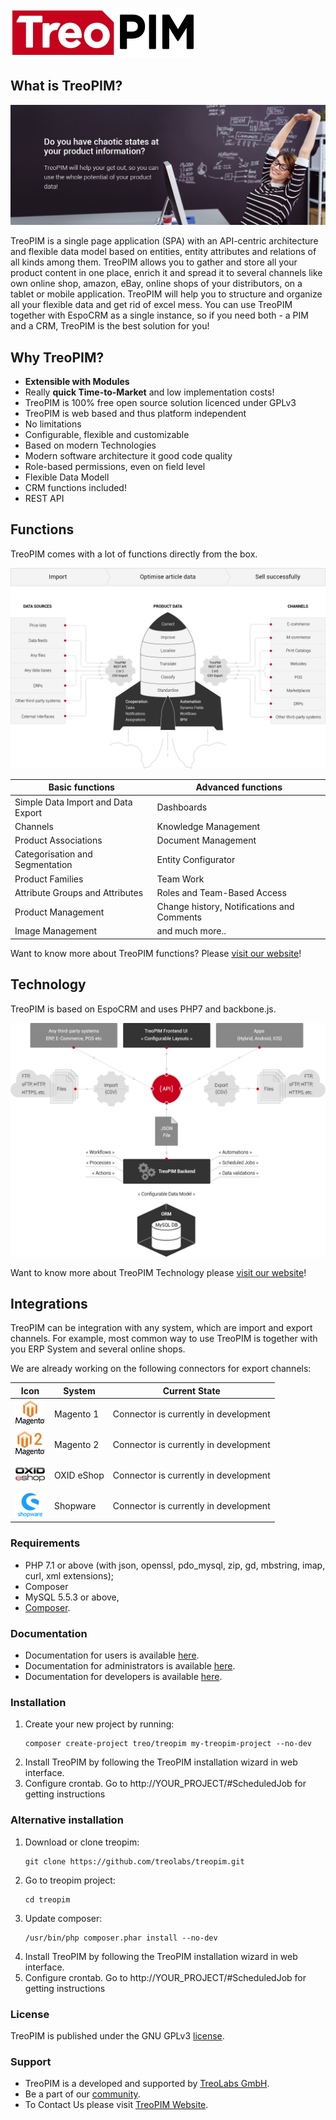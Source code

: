 ![treopim_h80](docs/_assets/treopim_h80.png)

## What is TreoPIM?

![anne](docs/_assets/zs_ft_19_01_2018_employee_eng2.png)

TreoPIM is a single page application (SPA) with an API-centric architecture and flexible data model based on entities, entity attributes and relations of all kinds among them. TreoPIM allows you to gather and store all your product content in one place, enrich it and spread it to several channels like own online shop, amazon, eBay, online shops of your distributors, on a tablet or mobile application. TreoPIM will help you to structure and organize all your flexible data and get rid of excel mess. You can use TreoPIM together with EspoCRM as a single instance, so if you need both - a PIM and a CRM, TreoPIM is the best solution for you! 

## Why TreoPIM?

- **Extensible with Modules**
- Really **quick Time-to-Market** and low implementation costs!
- TreoPIM is 100% free open source solution licenced under GPLv3
- TreoPIM is web based and thus platform independent
- No limitations
- Configurable, flexible and customizable
- Based on modern Technologies
- Modern software architecture it good code quality
- Role-based permissions, even on field level
- Flexible Data Modell
- CRM functions included!
- REST API

## Functions

TreoPIM comes with a lot of functions directly from the box.

![unctions_banne](docs/_assets/how_it_works_scheme_en.png)

| Basic functions     | Advanced functions |
| --------------------------------- | -------------------------------- |
| Simple Data Import and Data Export | Dashboards |
| Channels                    | Knowledge Management |
| Product Associations | Document Management |
| Categorisation and Segmentation | Entity Configurator |
| Product Families           | Team Work            |
| Attribute Groups and Attributes | Roles and Team-Based Access |
| Product Management     | Change history, Notifications and Comments |
| Image Management         | and much more.. |

Want to know more about TreoPIM functions? Please [visit our website](http://treopim.com)!

## Technology

TreoPIM is based on EspoCRM and uses PHP7 and backbone.js.

![Technology_schem](docs/_assets/technologie_scheme_eng.png)

Want to know more about TreoPIM Technology please [visit our website](http://treopim.com)!

## Integrations

TreoPIM can be integration with any system, which are import and export channels. For example, most common way to use TreoPIM is together with you ERP System and several online shops.

We are already working on the following connectors for export channels:

|                      Icon                       | System     | Current State                         |
| :---------------------------------------------: | ---------- | ------------------------------------- |
| ![ystem_magento](docs/_assets/system_magento1.png) | Magento 1  | Connector is currently in development |
| ![ystem_magento](docs/_assets/system_magento2.png) | Magento 2  | Connector is currently in development |
|      ![ystem_oxi](docs/_assets/system_oxid.png)      | OXID eShop | Connector is currently in development |
|  ![ystem_shopwar](docs/_assets/system_shopware.png)  | Shopware   | Connector is currently in development |

### Requirements

* PHP 7.1 or above (with json, openssl, pdo_mysql, zip, gd, mbstring, imap, curl, xml extensions);
* Composer
* MySQL 5.5.3 or above,
* [Composer](https://getcomposer.org/).

### Documentation

- Documentation for users is available [here](docs/).
- Documentation for administrators is available [here](docs/).
- Documentation for developers is available [here](docs/).

### Installation

1. Create your new project by running:
    ````
    composer create-project treo/treopim my-treopim-project --no-dev
    ````
2. Install TreoPIM by following the TreoPIM installation wizard in web interface.
3. Configure crontab. Go to http://YOUR_PROJECT/#ScheduledJob for getting instructions

### Alternative installation
1. Download or clone treopim:
    ````
    git clone https://github.com/treolabs/treopim.git
    ````
2. Go to treopim project:
    ````
    cd treopim
    ````
3. Update composer:
   ```
   /usr/bin/php composer.phar install --no-dev
   ```
4. Install TreoPIM by following the TreoPIM installation wizard in web interface.
5. Configure crontab. Go to http://YOUR_PROJECT/#ScheduledJob for getting instructions

### License

TreoPIM is published under the GNU GPLv3 [license](LICENSE.txt).

### Support

- TreoPIM is a developed and supported by [TreoLabs GmbH](https://treolabs.com/).
- Be a part of our [community](https://community.treolabs.com/).
- To Contact Us please visit [TreoPIM Website](http://treopim.com).
